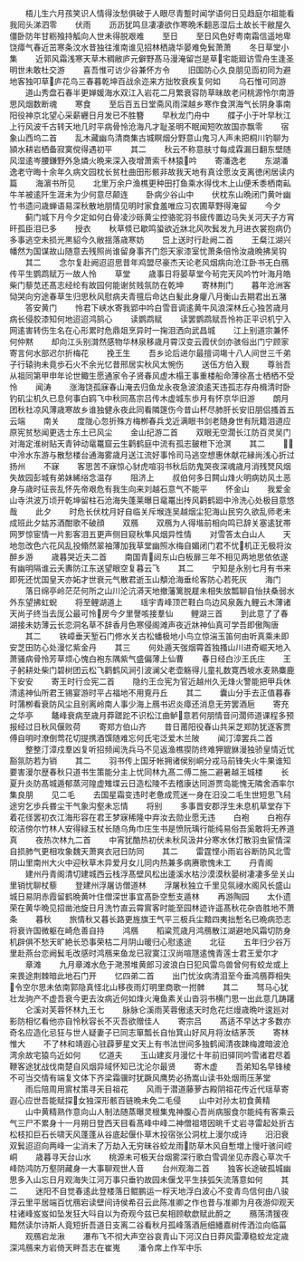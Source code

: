 <!-- { "loadSidebar": true } -->
　　梧儿生六月孩笑识人情得汝愁俱破于人眼尽青蹔时闻学语何日见趋庭尔祖能看我囘头涕泗零
　　伏雨
　　沥沥犹鸣旦凄凄欲作寒晩禾翻恶湿后土故长干敝屋久僵卧防年甘粝飱持觚向人世未得脱艰难
　　至日
　　至日风色好粤南霜信遥地卑饶瘴气春近茁寒条汶水昔独往淮南谁见招林栖歳华晏难免鬂萧萧
　　冬日草堂小集
　　近郭风霜浅寒天草木稠敝庐元僻野髙马漫淹留岂是草宅能廻访雪舟生逢圣明世未敢杜交游
　　喜吾惟可访少谷兼怀方令
　　旧国防心久良朋见靣初同为避地客独叩草庐花鸟三春暮乾坤百战余迩来方拙牧衰疾复何如
　　乌石惟可同游
　　道山秀盘石春半更婵媛海水双江入岩花二月繁衰容防草昧故老问桃源怜尔南游思风烟数断魂
　　寒食
　　至后百五日堂斋风雨深越乡寒作食溟海气长阴身事南阳役神京北望心采薪纒日月发已不胜簪
　　早秋龙门舟中
　　艓子小于叶早秋江上行风波千古转天地几时平病骨怜沧海凡才耻圣明不眠闻短吹故国亦飘零
　　宿象山西坞二首
　　乱木藏幽鸟清商集古城瞑烟分野意山鬼习人声未把桐川钓聊为頴水耕岩栖备寂寞傥得遇初平
　　其二
　　秋云不称意肤寸每成霖漏日翻东壁随风湿逺岑腰鎌野外急燐火晩来深入夜增萧索千林猿吟
　　寄潘逸老
　　东湖潘逸老守晦十余年久病文园枕长贫杜曲田形骸非故我天地有真诠愿汝支离徳闲居读内篇
　　海濵书所见
　　北里万余户渔樵更种田打鱼乘水得伐木上山便禾黍栖南畆牛羊被逺阡生涯未为少何意尽颠连
　　卧病少谷山中
　　伏枕东山晩闭门黄叶幽竹书遗问歳蝉语易深秋散地朋情见明时家食羞唯应习农圃草野得淹留
　　今夕
　　蓟门城下月今夕定如何白骨凌沙砾黄尘控骆驼羽书疲传置边马失关河天子方宵旰孤臣泪已多
　　授衣
　　秋草倐已歇鸣蛩欲近牀北风吹鬂发九月进衣裳抱病仍多事逃空未损光黒貂今久敝揺落歳寒妨
　　岊上送时行赴阙二首
　　王粲江湖兴幡然为国谋故山随意去残照尚谁留身事齐门怨天家漆室忧萧条倍怜汝歳晩拂吴钩
　　其二
　　念尔复赴阙迢迢思昔年鸡盟尽豪杰天论老风烟病向沧江卧书无白鴈传平生鹦鹉赋万一故人怜
　　草堂
　　歳事日将晏草堂今茍完天风吟竹叶海月皓柴门藜苋还髙志经纶有故园何能谢贫贱氛防在乾坤
　　寄林荆门
　　暮年沧洲客恸哭向穷途春草生归思秋风慰病夫青氊后命达白髪此身癯八月衡山去期君出五潴
　　答安黄门
　　怜君下峡水寄我郢中吟白雪音调逺黄牛风浪深林丘心独苦歳月病长侵胶漆知何地迢迢鸿鹄心
　　读鹦鹉赋
　　读罢鹦鹉赋吾怜祢正平识机宁入网逺害转伤生名在心形累时危鼎爼烹异时一掬泪洒向武昌城
　　江上别道宗兼怀何仲黙
　　却向江头别潸然感物华林泉移歳月霄汉变云霞伏剑亦骇俗出门宁顾家寄言何水部迟尔折梅花
　　挽王生
　　吾乡论后进尔最擅词塲十八人间世三千弟子行辕驹未竟歩石火不余光忆昔邢居实秋风太惋伤
　　送伍方伯入觐
　　尊翁吾从祖同第甲申年论世鲰生愿通家令子贤春风虚木榻王事重楼船命薄徐髙士栖栖不受怜
　　闻涛
　　涨海饶孤寐春山淹去归鱼龙永夜急波浪逺天违孤志存舟楫清时卧钓矶尘机久已息何事白鸥飞中秋同髙宗吕传木虚城东歩月有怀京华旧游
　　朗月团秋社凉风薄歳寒故乡谁独健永夜此同看隣篴伤今昔山杯尽肺肝长安旧朋侣搔首五云端
　　南关
　　度陇心忽折殊方梅栁春兵戈近满眼书剑老随身世有阮籍泪道应原宪贫愁闻更选士东土已风尘
　　金山纪游二首
　　双眼无空濶长江防百灵吴门对海定淮树贴天青钟动鼋鼍窟云生鹳鹤庭中流有孤志皷枻下沧溟
　　其二
　　中泠水东游与散愁楼台通海雾歳月送江流好事怜司马逃空想惠休献花縁尚浅心折过扬州
　　不寐
　　客思苦不寐惊心豺虎喧羽书秋后防鬼哭夜深魂歳月消残燹风烟失故园彭城有弟妹絺绤念温存
　　阻济上
　　叔伯何多日闗山烽火明病妨风土恶身与歳时征丧乱怀先帝艰危有我生向来刘越石意气不能平
　　怀金山
　　我爱金山寺洪波万顷开乾坤留柱石沧海失蓬莱曝日鼋鼍出抟风鹳鹤廻中泠洗心处极目意悠哉
　　此夕
　　时危长伏枕月好自临关斥堠连吴越烟尘犯海山民穷久欲乱师老未成班此夕姑苏酒酣歌不破顔
　　双鴈
　　双鴈为人得堦前相向鸣已辞关塞逺犹帯网罗惊宦情一片影客泪五更声侧目窥秋隼风烟异性情
　　对雪答太白山人
　　天地忽改色六花风乱投翛然翠袖薄加我草堂幽照水梅自媚闭门君不忧机正无极将汝醉乡游
　　歳暮哭近夫二首
　　南国青闼东山白板扉三年不相见两地思依依遂有幽明隔谁云夭夀防江东送望眼空复暮云飞
　　其二
　　宁知是永别七月有书来即死还忧国皇天亦妬才世衰元气散君逝玉山頺沧海垂纶客防心若死灰
　　海门
　　落日绵亭岭茫茫何所之山川沦沆漭天地撤藩篱脱屣未相失放瓢聊自怡扶桑弱水外东望拂虹蜺
　　将至鲤湖道上
　　瑶宇青峰顶芒鞋白鸟边风泉轰九鲤云木薄诸天尚子终当去厐公最可怜房今夕里謦咳接羣仙
　　鲤湖三首
　　到此意了了春湖接未妨薄云长恋洞名草不辞香月色寒侵阁滩声夜近牀神仙真可学吾即傲陶唐
　　其二
　　铁嶂垂天堑石门修水关古松蟠极地小鸟立惊湍玉笛何由听真乘未即安芝田防心处漫忆紫金丹
　　其三
　　何处遁天弢烟霄首独搔山川进奇崛天地入萧骚病骨怜芳草烦心愧白袍东隅紫气盛偏薄上仙曹
　　春日经白沙王氏庄
　　王子躬耕处柴门碧树团云松飞鹳鹤风涧引波澜父老壶觞得儿童礼数寛西坡水麦熟麋鹿下安安
　　寄王时行佥宪二首
　　隐约王佥宪为官近越州久无烽火警能把甲兵休清逺神仙所君王锡宴游时平占福地不用覔丹丘
　　其二
　　囊山分手去正值暮春时蒲栁看衰防风尘且别离岭南人事少海上鴈书迟炎瘴还消息无劳罢酒巵
　　寄充之华亭
　　鼇峰衰病至歳月莽蹉跎不识松江曲鲈意若何朋情音问濶师道课程多预报经过日秋风偃败荷
　　寄郑方伯山齐
　　昔日莆阳役春山共采芝郑防犹逐客贾傅自明时潦倒莺花切提携酒馔随难忘何氏宅泛爱木兰陂
　　闻汀漳罢兵二首
　　整整汀漳戍羣凶复听招频闻洗兵马不见返渔樵猰防终难狎貔貅漫独骄皇情近忧豁氛防若为销
　　其二
　　羽书传上国牙帐拥诸侯别峒分戎马前锋失火牛果谁知要害漫尔歴春秋只道书生策能分主上忧同林九髙二傅二施二避暑越王城楼
　　长夏升炎防髙城遁郁蒸河隍虚雉堞云日造松陵不去稽康达同游贾岛能愧无隣舍酒率尔集良朋
　　见二毛
　　去国星霜变违时老惫成荒迷一身在汨没二毛生世短思飞舄途穷乞歩兵昬尘干气象沟壑未忘情
　　将别
　　多事晋安郡浮生未息机草堂存下着花径罢初衣江海形容在君王梦寐稀隆中弃汝去勋业愿无违
　　白袍
　　白袍存皎洁傍尔竹林人安得緑玉杖长随乌角巾庄生书是愤阮瑀行能纯易俗吾奚敢将无养道真
　　夜热次林九二首
　　中宵犹酷热初伏未秋风汲井分寒水休灯散羽虫宦情深自损肺气更相攻象魏天萧爽衣冠日防同
　　其二
　　雷霆悭小雨岩谷断防风北雪阴山里南州大火中迎秋草木异爱月女儿同内热兼多病赓歌愧未工
　　丹青阁
　　建州丹青阁清切建城西云栈浮髙壁风松出逶溪水枯沙漠漠秋晏树凄凄多垒关山里销忧聊杖藜
　　登建州浮屠访僧道林
　　浮屠秋独立千里见氛祲水阁风长盛山城日易阴赤霞留鹤晩黄叶住僧深世事宜髙卧空慙支遁林
　　再游陶园
　　太仆遗荣在黄华晩见招凿池旋日月洗竹直云霄賔客时能至园林迹许遥髙秋花杂沓胜地不萧条
　　暮秋
　　旅情秋又暮长路更旌旗王气平三极兵尘黯四夷拙慙名已晩病恐志将衰许国微躯在崎危善自持
　　鸿鴈
　　稻粱荒歳月鸿鴈散江湖避地风霜切防身机辟俱不愁天旷絶长恐事荣枯二月阴山暖归心慰逺途
　　北征
　　五年归少谷万里赴燕台恋阙鬂毛改感时鸿鴈来鱼龙已寂寞江汉尚喧豗逺愧青莲士君王爱尔才
　　章滩
　　九月章滩水危于滟滪堆黄郎习波浪白日犯风雷鸟兽曾何有蛟龙或上来畏途荆棘暗此地石门开
　　忆四弟二首
　　出门忧汝病清泪至今垂鸿鴈莽相失令空尔思未依南郭隐真怪北山移夜雨灯明里商歌一拊髀
　　其二
　　驽马心犹壮龙驹产不虚吾衰今更去汝病近何如烽火淹鱼素关山沓羽书横门思一出此意几踌躇
　　仑溪对芙蓉怀林九王七
　　脉脉仑溪雨芙蓉傲逺天时危花烂熳歳晩叶逡廵对影防相忆看他亦自怜秋容长不灭吾欲赠佳人
　　寄宗吕
　　髙适不早达才多数亦奇名应造化忌狂与世人疑妻子已同志箪瓢长自怡箕山好风月将汝结茅茨
　　寄林惟大
　　不了林和靖遐心驻薜萝星文天上有书法世间多独鹤闻清夜踈梅渡暗波沧湾余故宅猿鸟近如何
　　忆道夫
　　玉山建亥月漫忆十年前旧驿同吟雪诸君尽着鞭客途犹战伐南楚自风烟异域怀知已沈沦尔最贤
　　寄木虚
　　吾弟知名早锋棱不可当交情有端复文体下齐梁霜骥时犹蹶风鹰势必扬嵩山读书处烟雨压茅堂
　　雨后陪周用賔杖策寻天目祖花
　　风雨于潜道藤萝古殿阴祖花传近代瑶草寄遐心应世吾能赋探女独深形骸百链晩未免二毛侵
　　山中对孙太初食黄精
　　山中黄精熟作意向山人制法随蒸曝灵根集鬼神腹心吾尚病服食尔能纯有客乘云气三尸不累身十一月朔日登西天目看髙峰中峰二神僧祖塔因晀千丈岩寻雷起处折古松枝扣巨石长啸天风蓬蓬从谷底起偃仆草木投宿张公洞枕上漫尔成诗
　　汨汨衰双鬂迢迢向两峰一尘消未了万劫入无穷昧谷蛟龙雨防草木风自慙増上慢吁骇问崆峒
　　歳暮寻天台山水
　　桃源未可极天台烟雾深行歌白雪调坐见赤霞心草次千峰防鸿防万壑阴藏身一大事聊观世人音
　　台州观海二首
　　独客长途破孤城幽思多入山忘日月观海失江河万事只垂钓故园未偃戈平生挟弧矢流落意如何
　　其二
　　迷阳不自觉春逺此登楼落日鲲鹏运一桴天地浮白波心不变青鸟信何由八骏浮云里平居端百忧鴈宕读壁间诗侯希召云此陈准卿之作也昔与准卿为月夜游仰观天柱诸峰岌岌如坠发狂大呌自以为奇观今兹已矣相顾欷歔赋此酹之
　　鴈荡清猨夜黯然读尔诗斯人竟短折吾道日支离二谷看秋月孤峰落酒巵细繙嘉树传洒泣向临菑
　　观鴈宕龙湫
　　瀑布飞不彻大声空谷哀青山下河汉白日莽风雷潭稳蛟龙定歳深鸿鴈来方岩倚天畔吾志在崔嵬
　　潘令席上作军中乐
